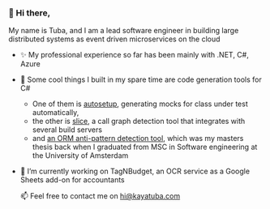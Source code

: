 ### 👋 Hi there, 

My name is Tuba, and I am a lead software engineer in building large distributed systems as event driven microservices on the cloud

- ✨ My professional experience so far has been mainly with .NET, C#, Azure
- 👀 Some cool things I built in my spare time are code generation tools for C#
  - One of them is [autosetup](https://github.com/tukaya/autosetup), generating mocks for class under test automatically,
  - the other is [slice](), a call graph detection tool that integrates with several build servers
  - and [an ORM anti-pattern detection tool](), which was my masters thesis back when I graduated from MSC in Software engineering at the University of Amsterdam
- 🌱 I’m currently working on TagNBudget, an OCR service as a Google Sheets add-on for accountants

  📫 Feel free to contact me on hi@kayatuba.com
